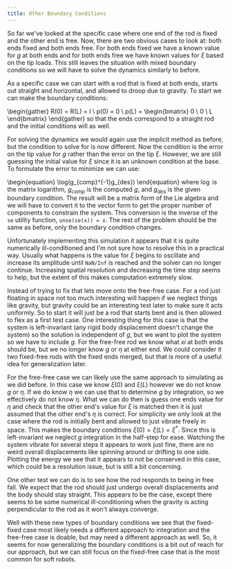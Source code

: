 ```yaml
---
title: Other Boundary Conditions
---
```



So far we've looked at the specific case where one end of the rod is fixed and the other end is free. Now, there are two obvious cases to look at: both ends fixed and both ends free. For both ends fixed we have a known value for $g$ at both ends and for both ends free we have known values for $\xi$ based on the tip loads. This still leaves the situation with mixed boundary conditions so we will have to solve the dynamics similarly to before. 

As a specific case we can start with a rod that is fixed at both ends, starts out straight and horizontal, and allowed to droop due to gravity. To start we can make the boundary conditions:

\begin{gather}
R(0) = R(L) = I \\
p(0) = 0 \\
p(L) = \begin{bmatrix} 0 \\ 0 \\ L \end{bmatrix}
\end{gather}
so that the ends correspond to a straight rod and the initial conditions will as well. 

For solving the dynamics we would again use the implicit method as before, but the condition to solve for is now different. Now the condition is the error on the tip value for $g$ rather than the error on the tip $\xi$. However, we are still guessing the initial value for $\xi$ since it is an unknown condition at the base. To formulate the error to minimize we can use:

\begin{equation}
\log(g_{comp}^{-1}g_{des})
\end{equation}
where $\log$ is the matrix logarithm, $g_{comp}$ is the computed $g$, and $g_{des}$ is the given boundary condition. The result will be a matrix form of the Lie algebra and we will have to convert it to the vector form to get the proper number of components to constrain the system. This conversion is the inverse of the `se` utility function, `unse(se(x)) = x`. The rest of the problem should be the same as before, only the boundary condition changes. 

Unfortunately implementing this simulation it appears that it is quite numerically ill-conditioned and I'm not sure how to resolve this in a practical way. Usually what happens is the value for $\xi$ begins to oscillate and increase its amplitude until `NaN/Inf` is reached and the solver can no longer continue. Increasing spatial resolution and decreasing the time step seems to help, but the extent of this makes computation extremely slow.


Instead of trying to fix that lets move onto the free-free case. For a rod just floating in space not too much interesting will happen if we neglect things like gravity, but gravity could be an interesting test later to make sure it acts uniformly. So to start it will just be a rod that starts bent and is then allowed to flex as a first test case. One interesting thing for this case is that the system is left-invariant (any rigid body displacement doesn't change the system) so the solution is independent of $g$, but we want to plot the system so we have to include $g$. For the free-free rod we know what $xi$ at both ends should be, but we no longer know $g$ or $\eta$ at either end. We could consider it two fixed-free rods with the fixed ends merged, but that is more of a useful idea for generalization later. 

For the free-free case we can likely use the same approach to simulating as we did before. In this case we know $\xi(0)$ and $\xi(L)$ however we do not know $g$ or $\eta$. If we do know $\eta$ we can use that to determine $g$ by integration, so we effectively do not know $\eta$. What we can do then is guess one ends value for $\eta$ and check that the other end's value for $\xi$ is matched then it is just assumed that the other end's $\eta$ is correct. For simplicity we only look at the case where the rod is initially bent and allowed to just vibrate freely in space. This makes the boundary conditions $\xi(0)=\xi(L)=\xi^{*}$. Since this is left-invariant we neglect $g$ integration in the half-step for ease. Watching the system vibrate for several steps it appears to work just fine, there are no weird overall displacements like spinning around or drifting to one side. Plotting the energy we see that it appears to not be conserved in this case, which could be a resolution issue, but is still a bit concerning.

One other test we can do is to see how the rod responds to being in free fall. We expect that the rod should just undergo overall displacements and the body should stay straight. This appears to be the case, except there seems to be some numerical ill-conditioning when the gravity is acting perpendicular to the rod as it won't always converge.


Well with these new types of boundary conditions we see that the fixed-fixed case most likely needs a different approach to integration and the free-free case is doable, but may need a different approach as well. So, it seems for now generalizing the boundary conditions is a bit out of reach for our approach, but we can still focus on the fixed-free case that is the most common for soft robots. 